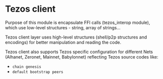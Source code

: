 Tezos client
==============

Purpose of this module is encapsulate FFI calls (tezos_interop module), which use low-level structures - string, array of strings...

Tezos client layer uses high-level structures (shell/p2p structures and encodings) for better manipulation and reading the code.

Tezos client also supports Tezos specific configuration for different Nets (Alhanet, Zeronet, Mainnet, Babylonnet) reflecting Tezos source codes like:
 - `chain genesis`
 - `default bootstrap peers`